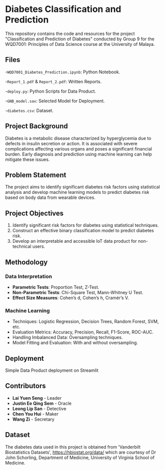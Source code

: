 # Diabetes Classification and Prediction

This repository contains the code and resources for the project "Classification and Prediction of Diabetes" conducted by Group 9 for the WQD7001: Principles of Data Science course at the University of Malaya.

## Files

-`WQD7001_Diabetes_Prediction.ipynb`: Python Notebook.

-`Report_1.pdf` & `Report_2.pdf`: Written Reports.

-`deploy.py`: Python Scripts for Data Product.

-`GNB_model.sav`: Selected Model for Deployment.

-`diabetes.csv`: Dataset.


## Project Background

Diabetes is a metabolic disease characterized by hyperglycemia due to defects in insulin secretion or action. It is associated with severe complications affecting various organs and poses a significant financial burden. Early diagnosis and prediction using machine learning can help mitigate these issues.

## Problem Statement

The project aims to identify significant diabetes risk factors using statistical analysis and develop machine learning models to predict diabetes risk based on body data from wearable devices.

## Project Objectives

1. Identify significant risk factors for diabetes using statistical techniques.
2. Construct an effective binary classification model to predict diabetes risk.
3. Develop an interpretable and accessible IoT data product for non-technical users.

## Methodology

### Data Interpretation

- **Parametric Tests**: Proportion Test, Z-Test.
- **Non-Parametric Tests**: Chi-Square Test, Mann-Whitney U Test.
- **Effect Size Measures**: Cohen’s d, Cohen’s h, Cramér’s V.

### Machine Learning

- Techniques: Logistic Regression, Decision Trees, Random Forest, SVM, etc.
- Evaluation Metrics: Accuracy, Precision, Recall, F1-Score, ROC-AUC.
- Handling Imbalanced Data: Oversampling techniques.
- Model Fitting and Evaluation: With and without oversampling.


## Deployment

Simple Data Product deployment on Streamlit


## Contributors

- **Lai Yuen Seng** - Leader
- **Justin Ee Qing Sem** - Oracle
- **Leong Lip San** - Detective
- **Chen You Hui** - Maker
- **Wang Zi** - Secretary

## Dataset

The diabetes data used in this project is obtained from 'Vanderbilt Biostatistics Datasets', https://hbiostat.org/data/ which are courtesy of Dr John Schorling, Department of Medicine, University of Virginia School of Medicine.

